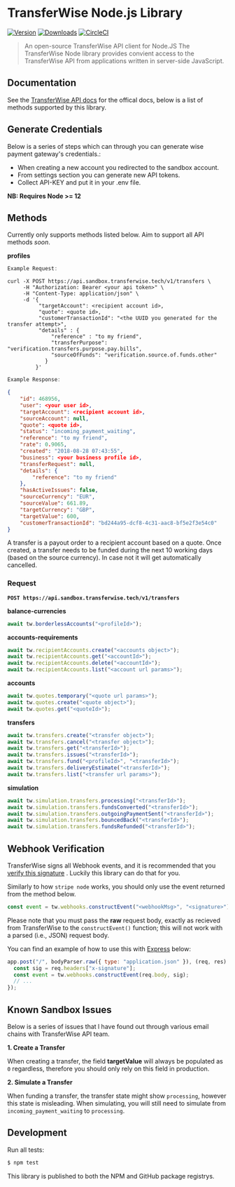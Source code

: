 # TransferWise Node.js Library

[![Version](https://img.shields.io/npm/v/@fightmegg/transferwise.svg)](https://www.npmjs.com/package/@fightmegg/transferwise)
[![Downloads](https://img.shields.io/npm/dm/@fightmegg/transferwise.svg)](https://www.npmjs.com/package/@fightmegg/transferwise)
[![CircleCI](https://circleci.com/gh/fightmegg/transferwise/tree/master.svg?style=svg)](https://circleci.com/gh/fightmegg/transferwise/tree/master)

> An open-source TransferWise API client for Node.JS
The TransferWise Node library provides convient access to the TransferWise API from applications written in server-side JavaScript.

## Documentation

See the [TransferWise API docs](https://api-docs.transferwise.com/#transferwise-api) for the offical docs, below is a list of methods supported by this library.

## Generate Credentials

Below is a series of steps which can through you can generate wise payment gateway's credentials.:

- When creating a new account you redirected to the sandbox account.
- From settings section you can generate new API tokens.
- Collect API-KEY and put it in your .env file.

**NB: Requires Node >= 12**

## Methods

Currently only supports methods listed below. Aim to support all API methods _soon_.

**profiles**

```js
Example Request:
```

```shell
curl -X POST https://api.sandbox.transferwise.tech/v1/transfers \
     -H "Authorization: Bearer <your api token>" \
     -H "Content-Type: application/json" \
     -d '{ 
          "targetAccount": <recipient account id>,   
          "quote": <quote id>,
          "customerTransactionId": "<the UUID you generated for the transfer attempt>",
          "details" : {
              "reference" : "to my friend",
              "transferPurpose": "verification.transfers.purpose.pay.bills",
              "sourceOfFunds": "verification.source.of.funds.other"
            } 
         }'
```

```js
Example Response:
```
```json
{
    "id": 468956,
    "user": <your user id>,
    "targetAccount": <recipient account id>,
    "sourceAccount": null,
    "quote": <quote id>,
    "status": "incoming_payment_waiting",
    "reference": "to my friend",
    "rate": 0.9065,
    "created": "2018-08-28 07:43:55",
    "business": <your business profile id>,
    "transferRequest": null,
    "details": {
        "reference": "to my friend"
    },
    "hasActiveIssues": false,
    "sourceCurrency": "EUR",
    "sourceValue": 661.89,
    "targetCurrency": "GBP",
    "targetValue": 600,
    "customerTransactionId": "bd244a95-dcf8-4c31-aac8-bf5e2f3e54c0"
}
```

A transfer is a payout order to a recipient account based on a quote. Once created, a transfer needs to be funded during the next 10 working days (based on the source currency). 
In case not it will get automatically cancelled.  


### Request

**`POST https://api.sandbox.transferwise.tech/v1/transfers`**

**balance-currencies**

```js
await tw.borderlessAccounts("<profileId>");
```

**accounts-requirements**

```js
await tw.recipientAccounts.create("<accounts object>");
await tw.recipientAccounts.get("<accountId>");
await tw.recipientAccounts.delete("<accountId>");
await tw.recipientAccounts.list("<account url params>");
```

**accounts**

```js
await tw.quotes.temporary("<quote url params>");
await tw.quotes.create("<quote object>");
await tw.quotes.get("<quoteId>");
```

**transfers**

```js
await tw.transfers.create("<transfer object>");
await tw.transfers.cancel("<transfer object>");
await tw.transfers.get("<transferId>");
await tw.transfers.issues("<transferId>");
await tw.transfers.fund("<profileId>", "<transferId>");
await tw.transfers.deliveryEstimate("<transferId>");
await tw.transfers.list("<transfer url params>");
```

**simulation**

```js
await tw.simulation.transfers.processing("<transferId>");
await tw.simulation.transfers.fundsConverted("<transferId>");
await tw.simulation.transfers.outgoingPaymentSent("<transferId>");
await tw.simulation.transfers.bouncedBack("<transferId>");
await tw.simulation.transfers.fundsRefunded("<transferId>");
```

## Webhook Verification

TransferWise signs all Webhook events, and it is recommended that you [verify this signature](https://api-docs.transferwise.com/#webhook-events-list-signature-header) . Luckily this library can do that for you.

Similarly to how `stripe node` works, you should only use the event returned from the method below.

```js
const event = tw.webhooks.constructEvent("<webhookMsg>", "<signature>");
```

Please note that you must pass the **raw** request body, exactly as recieved from TransferWise to the `constructEvent()` function; this will not work with a parsed (i.e., JSON) request body.

You can find an example of how to use this with [Express](https://expressjs.com/) below:

```js
app.post("/", bodyParser.raw({ type: "application.json" }), (req, res) => {
  const sig = req.headers["x-signature"];
  const event = tw.webhooks.constructEvent(req.body, sig);
  // ...
});
```

## Known Sandbox Issues

Below is a series of issues that l have found out through various email chains with TransferWise API team.

**1. Create a Transfer**

When creating a transfer, the field **targetValue** will always be populated as `0` regardless, therefore you should only rely on this field in production.

**2. Simulate a Transfer**

When funding a transfer, the transfer state might show `processing`, however this state is misleading. When simulating, you will still need to simulate from `incoming_payment_waiting` to `processing`.

## Development

Run all tests:

```bash
$ npm test
```

This library is published to both the NPM and GitHub package registrys.
